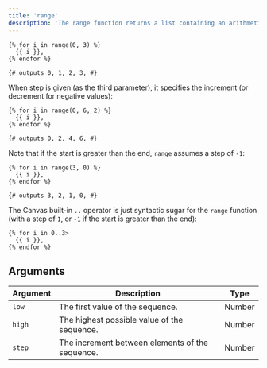 ```yaml
---
title: 'range'
description: 'The range function returns a list containing an arithmetic progression of integers.'
---
```


```canvas
{% for i in range(0, 3) %}
  {{ i }},
{% endfor %}

{# outputs 0, 1, 2, 3, #}
```

When step is given (as the third parameter), it specifies the increment (or decrement for negative values):

```canvas
{% for i in range(0, 6, 2) %}
  {{ i }},
{% endfor %}

{# outputs 0, 2, 4, 6, #}
```

Note that if the start is greater than the end, `range` assumes a step of `-1`:

```canvas
{% for i in range(3, 0) %}
  {{ i }},
{% endfor %}

{# outputs 3, 2, 1, 0, #}
```

The Canvas built-in `..` operator is just syntactic sugar for the `range` function (with a step of `1`, or `-1` if the start is greater than the end):

```canvas
{% for i in 0..3>
  {{ i }},
{% endfor %}
```

## Arguments

Argument | Description                                     | Type
-------- | ----------------------------------------------- | ------
`low`    | The first value of the sequence.                | Number
`high`   | The highest possible value of the sequence.     | Number
`step`   | The increment between elements of the sequence. | Number
